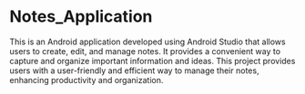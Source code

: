 # Notes_Application
This is an Android application developed using Android Studio that allows users to create, edit, and manage notes. It provides a convenient way to capture and organize important information and ideas. This project provides users with a user-friendly and efficient way to manage their notes, enhancing productivity and organization.
